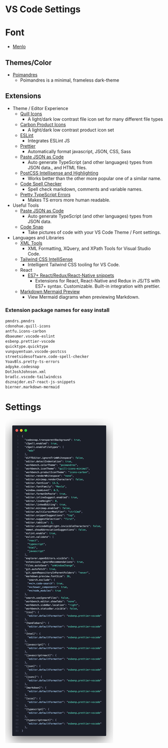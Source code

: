 # VS Code Settings

# Font

* [Menlo](https://en.wikipedia.org/wiki/Menlo_(typeface))


## Themes/Color

* [Poimandres](https://marketplace.visualstudio.com/items?itemName=pmndrs.pmndrs)
  * Poimandres is a minimal, frameless dark-theme

## Extensions

* Theme / Editor Experience
    * [Quill Icons](https://marketplace.visualstudio.com/items?itemName=cdonohue.quill-icons)
        * A light/dark low contrast file icon set for many different file types
    * [Carbon Product Icons](https://marketplace.visualstudio.com/items?itemName=antfu.icons-carbon)
        * A light/dark low contrast product icon set
    * [ESLint](https://marketplace.visualstudio.com/items?itemName=dbaeumer.vscode-eslint)
        * Integrates ESLint JS
    * [Prettier](https://marketplace.visualstudio.com/items?itemName=esbenp.prettier-vscode)
        * Automatically format javascript, JSON, CSS, Sass
    * [Paste JSON as Code](https://marketplace.visualstudio.com/items?itemName=quicktype.quicktype)
        * Auto generate TypeScript (and other languages) types from JSON data., and HTML files.
    * [PostCSS Intellisense and Highlighting](https://marketplace.visualstudio.com/items?itemName=vunguyentuan.vscode-postcss)
        * Works better than the other more popular one of a similar name.
    * [Code Spell Checker](https://marketplace.visualstudio.com/items?itemName=streetsidesoftware.code-spell-checker)
        * Spell check markdown, comments and variable names.
    * [Pretty TypeScript Errors](https://marketplace.visualstudio.com/items?itemName=yoavbls.pretty-ts-errors)
        * Makes TS errors more human readable.
* Useful Tools 
    * [Paste JSON as Code](https://marketplace.visualstudio.com/items?itemName=quicktype.quicktype)
        * Auto generate TypeScript (and other languages) types from JSON data.
    * [Code Snap](https://marketplace.visualstudio.com/items?itemName=adpyke.codesnap)
        * Take pictures of code with your VS Code Theme / Font settings.
* Languages and Libraries
  * [XML Tools](https://marketplace.visualstudio.com/items?itemName=DotJoshJohnson.xml)
    * XML Formatting, XQuery, and XPath Tools for Visual Studio Code.
  * [Tailwind CSS IntelliSense](https://marketplace.visualstudio.com/items?itemName=bradlc.vscode-tailwindcss)
    * Intelligent Tailwind CSS tooling for VS Code.
  * React
    * [ES7+ React/Redux/React-Native snippets](https://marketplace.visualstudio.com/items?itemName=dsznajder.es7-react-js-snippets)
      * Extensions for React, React-Native and Redux in JS/TS with ES7+ syntax. Customizable. Built-in integration with prettier.
  * [Markdown Mermaid Preview](https://marketplace.visualstudio.com/items?itemName=bierner.markdown-mermaid)
    * View Mermaid diagrams when previewing Markdown.

### Extension package names for easy install

```
pmndrs.pmndrs
cdonohue.quill-icons
antfu.icons-carbon
dbaeumer.vscode-eslint
esbenp.prettier-vscode
quicktype.quicktype
vunguyentuan.vscode-postcss
streetsidesoftware.code-spell-checker
YoavBls.pretty-ts-errors
adpyke.codesnap
DotJoshJohnson.xml
bradlc.vscode-tailwindcss
dsznajder.es7-react-js-snippets
bierner.markdown-mermaid
```

# Settings

[![settings.json](images/image.png)](settings.json)